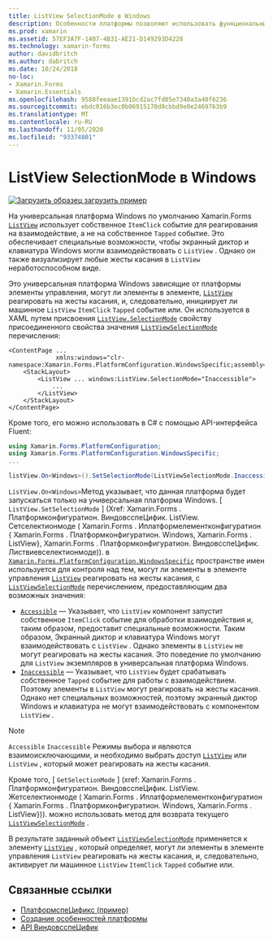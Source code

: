 ```yaml
---
title: ListView SelectionMode в Windows
description: Особенности платформы позволяют использовать функциональные возможности, доступные только на определенной платформе, без реализации пользовательских модулей подготовки отчетов или эффектов. В этой статье объясняется, как использовать конкретную платформу Windows, которая определяет, могут ли элементы в ListView реагировать на жесты касания.
ms.prod: xamarin
ms.assetid: 57EF3A7F-1407-4B31-AE21-D149293D4228
ms.technology: xamarin-forms
author: davidbritch
ms.author: dabritch
ms.date: 10/24/2018
no-loc:
- Xamarin.Forms
- Xamarin.Essentials
ms.openlocfilehash: 9588feeaae1391bcd2ac7fd05e7340a3a40f6236
ms.sourcegitcommit: ebdc016b3ec0b06915170d0cbbd9e0e2469763b9
ms.translationtype: MT
ms.contentlocale: ru-RU
ms.lasthandoff: 11/05/2020
ms.locfileid: "93374801"
---
```

# <a name="listview-selectionmode-on-windows"></a>ListView SelectionMode в Windows

[![Загрузить образец](~/media/shared/download.png) загрузить пример](/samples/xamarin/xamarin-forms-samples/userinterface-platformspecifics)

На универсальная платформа Windows по умолчанию Xamarin.Forms [`ListView`](xref:Xamarin.Forms.ListView) использует собственное `ItemClick` событие для реагирования на взаимодействие, а не на собственное `Tapped` событие. Это обеспечивает специальные возможности, чтобы экранный диктор и клавиатура Windows могли взаимодействовать с `ListView` . Однако он также визуализирует любые жесты касания в `ListView` неработоспособном виде.

Это универсальная платформа Windows зависящие от платформы элементы управления, могут ли элементы в элементе, [`ListView`](xref:Xamarin.Forms.ListView) реагировать на жесты касания, и, следовательно, инициирует ли машинное `ListView` `ItemClick` `Tapped` событие или. Он используется в XAML путем присвоения [`ListView.SelectionMode`](xref:Xamarin.Forms.PlatformConfiguration.WindowsSpecific.ListView.SelectionModeProperty) свойству присоединенного свойства значения [`ListViewSelectionMode`](xref:Xamarin.Forms.PlatformConfiguration.WindowsSpecific.ListViewSelectionMode) перечисления:

```xaml
<ContentPage ...
             xmlns:windows="clr-namespace:Xamarin.Forms.PlatformConfiguration.WindowsSpecific;assembly=Xamarin.Forms.Core">
    <StackLayout>
        <ListView ... windows:ListView.SelectionMode="Inaccessible">
            ...
        </ListView>
    </StackLayout>
</ContentPage>
```

Кроме того, его можно использовать в C# с помощью API-интерфейса Fluent:

```csharp
using Xamarin.Forms.PlatformConfiguration;
using Xamarin.Forms.PlatformConfiguration.WindowsSpecific;
...

listView.On<Windows>().SetSelectionMode(ListViewSelectionMode.Inaccessible);
```

`ListView.On<Windows>`Метод указывает, что данная платформа будет запускаться только на универсальная платформа Windows. [ `ListView.SetSelectionMode` ] (Xref: Xamarin.Forms . Платформконфигуратион. ВиндовсспеЦифик. ListView. Сетселектионмоде ( Xamarin.Forms . Иплатформелементконфигуратион { Xamarin.Forms . Платформконфигуратион. Windows, Xamarin.Forms . ListView}, Xamarin.Forms . Платформконфигуратион. ВиндовсспеЦифик. Листвиевселектионмоде)). в [`Xamarin.Forms.PlatformConfiguration.WindowsSpecific`](xref:Xamarin.Forms.PlatformConfiguration.WindowsSpecific) пространстве имен используется для контроля над тем, могут ли элементы в элементе управления [`ListView`](xref:Xamarin.Forms.ListView) реагировать на жесты касания, с [`ListViewSelectionMode`](xref:Xamarin.Forms.PlatformConfiguration.WindowsSpecific.ListViewSelectionMode) перечислением, предоставляющим два возможных значения:

- [`Accessible`](xref:Xamarin.Forms.PlatformConfiguration.WindowsSpecific.ListViewSelectionMode.Accessible) — Указывает, что `ListView` компонент запустит собственное `ItemClick` событие для обработки взаимодействия и, таким образом, предоставит специальные возможности. Таким образом, Экранный диктор и клавиатура Windows могут взаимодействовать с `ListView` . Однако элементы в `ListView` не могут реагировать на жесты касания. Это поведение по умолчанию для `ListView` экземпляров в универсальная платформа Windows.
- [`Inaccessible`](xref:Xamarin.Forms.PlatformConfiguration.WindowsSpecific.ListViewSelectionMode.Inaccessible) — Указывает, что `ListView` будет срабатывать собственное `Tapped` событие для работы с взаимодействием. Поэтому элементы в `ListView` могут реагировать на жесты касания. Однако нет специальных возможностей, поэтому экранный диктор Windows и клавиатура не могут взаимодействовать с компонентом `ListView` .

> [!NOTE]
> `Accessible` `Inaccessible` Режимы выбора и являются взаимоисключающими, и необходимо выбрать доступ [`ListView`](xref:Xamarin.Forms.ListView) или `ListView` , который может реагировать на жесты касания.

Кроме того, [ `GetSelectionMode` ] (xref: Xamarin.Forms . Платформконфигуратион. ВиндовсспеЦифик. ListView. Жетселектионмоде ( Xamarin.Forms . Иплатформелементконфигуратион { Xamarin.Forms . Платформконфигуратион. Windows, Xamarin.Forms . ListView})). можно использовать метод для возврата текущего [`ListViewSelectionMode`](xref:Xamarin.Forms.PlatformConfiguration.WindowsSpecific.ListViewSelectionMode) .

В результате заданный объект [`ListViewSelectionMode`](xref:Xamarin.Forms.PlatformConfiguration.WindowsSpecific.ListViewSelectionMode) применяется к элементу [`ListView`](xref:Xamarin.Forms.ListView) , который определяет, могут ли элементы в элементе управления `ListView` реагировать на жесты касания, и, следовательно, активирует ли машинное `ListView` `ItemClick` `Tapped` событие или.

## <a name="related-links"></a>Связанные ссылки

- [ПлатформспеЦификс (пример)](/samples/xamarin/xamarin-forms-samples/userinterface-platformspecifics)
- [Создание особенностей платформы](~/xamarin-forms/platform/platform-specifics/index.md#creating-platform-specifics)
- [API ВиндовсспеЦифик](xref:Xamarin.Forms.PlatformConfiguration.WindowsSpecific)